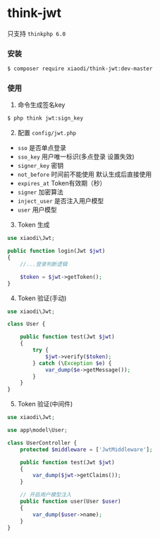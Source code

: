 # think-jwt
只支持 `thinkphp 6.0`
### 安装
```sh
$ composer require xiaodi/think-jwt:dev-master
```

### 使用
1. 命令生成签名key
```sh
$ php think jwt:sign_key
```

2. 配置
`config/jwt.php`

* `sso` 是否单点登录
* `sso_key` 用户唯一标识(多点登录 设置失效)
* `signer_key` 密钥
* `not_before` 时间前不能使用 默认生成后直接使用
* `expires_at` Token有效期（秒）
* `signer` 加密算法
* `inject_user` 是否注入用户模型
* `user` 用户模型

3. Token 生成
```php
use xiaodi\Jwt;

public function login(Jwt $jwt)
{
    //...登录判断逻辑

    $token = $jwt->getToken();
}
```

4. Token 验证(手动)
```php
use xiaodi\Jwt;

class User {

    public function test(Jwt $jwt)
    {
        try {
            $jwt->verify($token);
        } catch (\Exception $e) {
            var_dump($e->getMessage());
        }
    }
}

```

5. Token 验证(中间件)
```php
use xiaodi\Jwt;

use app\model\User;

class UserController {
    protected $middleware = ['JwtMiddleware'];

    public function test(Jwt $jwt)
    {
        var_dump($jwt->getClaims());
    }

    // 开启用户模型注入
    public function user(User $user)
    {
        var_dump($user->name);
    }
}

```
